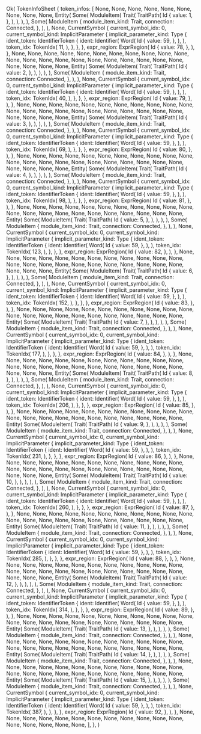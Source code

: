 Ok(
    TokenInfoSheet {
        token_infos: [
            None,
            None,
            None,
            None,
            None,
            None,
            None,
            None,
            None,
            Entity(
                Some(
                    ModuleItem(
                        Trait(
                            TraitPath(
                                Id {
                                    value: 1,
                                },
                            ),
                        ),
                    ),
                ),
                Some(
                    ModuleItem {
                        module_item_kind: Trait,
                        connection: Connected,
                    },
                ),
            ),
            None,
            CurrentSymbol {
                current_symbol_idx: 0,
                current_symbol_kind: ImplicitParameter {
                    implicit_parameter_kind: Type {
                        ident_token: IdentifierToken {
                            ident: Identifier(
                                Word(
                                    Id {
                                        value: 59,
                                    },
                                ),
                            ),
                            token_idx: TokenIdx(
                                11,
                            ),
                        },
                    },
                },
                expr_region: ExprRegion(
                    Id {
                        value: 78,
                    },
                ),
            },
            None,
            None,
            None,
            None,
            None,
            None,
            None,
            None,
            None,
            None,
            None,
            None,
            None,
            None,
            None,
            None,
            None,
            None,
            None,
            None,
            None,
            None,
            None,
            None,
            None,
            None,
            Entity(
                Some(
                    ModuleItem(
                        Trait(
                            TraitPath(
                                Id {
                                    value: 2,
                                },
                            ),
                        ),
                    ),
                ),
                Some(
                    ModuleItem {
                        module_item_kind: Trait,
                        connection: Connected,
                    },
                ),
            ),
            None,
            CurrentSymbol {
                current_symbol_idx: 0,
                current_symbol_kind: ImplicitParameter {
                    implicit_parameter_kind: Type {
                        ident_token: IdentifierToken {
                            ident: Identifier(
                                Word(
                                    Id {
                                        value: 59,
                                    },
                                ),
                            ),
                            token_idx: TokenIdx(
                                40,
                            ),
                        },
                    },
                },
                expr_region: ExprRegion(
                    Id {
                        value: 79,
                    },
                ),
            },
            None,
            None,
            None,
            None,
            None,
            None,
            None,
            None,
            None,
            None,
            None,
            None,
            None,
            None,
            None,
            None,
            None,
            None,
            None,
            None,
            None,
            None,
            None,
            None,
            None,
            None,
            Entity(
                Some(
                    ModuleItem(
                        Trait(
                            TraitPath(
                                Id {
                                    value: 3,
                                },
                            ),
                        ),
                    ),
                ),
                Some(
                    ModuleItem {
                        module_item_kind: Trait,
                        connection: Connected,
                    },
                ),
            ),
            None,
            CurrentSymbol {
                current_symbol_idx: 0,
                current_symbol_kind: ImplicitParameter {
                    implicit_parameter_kind: Type {
                        ident_token: IdentifierToken {
                            ident: Identifier(
                                Word(
                                    Id {
                                        value: 59,
                                    },
                                ),
                            ),
                            token_idx: TokenIdx(
                                69,
                            ),
                        },
                    },
                },
                expr_region: ExprRegion(
                    Id {
                        value: 80,
                    },
                ),
            },
            None,
            None,
            None,
            None,
            None,
            None,
            None,
            None,
            None,
            None,
            None,
            None,
            None,
            None,
            None,
            None,
            None,
            None,
            None,
            None,
            None,
            None,
            None,
            None,
            None,
            None,
            Entity(
                Some(
                    ModuleItem(
                        Trait(
                            TraitPath(
                                Id {
                                    value: 4,
                                },
                            ),
                        ),
                    ),
                ),
                Some(
                    ModuleItem {
                        module_item_kind: Trait,
                        connection: Connected,
                    },
                ),
            ),
            None,
            CurrentSymbol {
                current_symbol_idx: 0,
                current_symbol_kind: ImplicitParameter {
                    implicit_parameter_kind: Type {
                        ident_token: IdentifierToken {
                            ident: Identifier(
                                Word(
                                    Id {
                                        value: 59,
                                    },
                                ),
                            ),
                            token_idx: TokenIdx(
                                98,
                            ),
                        },
                    },
                },
                expr_region: ExprRegion(
                    Id {
                        value: 81,
                    },
                ),
            },
            None,
            None,
            None,
            None,
            None,
            None,
            None,
            None,
            None,
            None,
            None,
            None,
            None,
            None,
            None,
            None,
            None,
            None,
            None,
            None,
            None,
            None,
            Entity(
                Some(
                    ModuleItem(
                        Trait(
                            TraitPath(
                                Id {
                                    value: 5,
                                },
                            ),
                        ),
                    ),
                ),
                Some(
                    ModuleItem {
                        module_item_kind: Trait,
                        connection: Connected,
                    },
                ),
            ),
            None,
            CurrentSymbol {
                current_symbol_idx: 0,
                current_symbol_kind: ImplicitParameter {
                    implicit_parameter_kind: Type {
                        ident_token: IdentifierToken {
                            ident: Identifier(
                                Word(
                                    Id {
                                        value: 59,
                                    },
                                ),
                            ),
                            token_idx: TokenIdx(
                                123,
                            ),
                        },
                    },
                },
                expr_region: ExprRegion(
                    Id {
                        value: 82,
                    },
                ),
            },
            None,
            None,
            None,
            None,
            None,
            None,
            None,
            None,
            None,
            None,
            None,
            None,
            None,
            None,
            None,
            None,
            None,
            None,
            None,
            None,
            None,
            None,
            None,
            None,
            None,
            None,
            Entity(
                Some(
                    ModuleItem(
                        Trait(
                            TraitPath(
                                Id {
                                    value: 6,
                                },
                            ),
                        ),
                    ),
                ),
                Some(
                    ModuleItem {
                        module_item_kind: Trait,
                        connection: Connected,
                    },
                ),
            ),
            None,
            CurrentSymbol {
                current_symbol_idx: 0,
                current_symbol_kind: ImplicitParameter {
                    implicit_parameter_kind: Type {
                        ident_token: IdentifierToken {
                            ident: Identifier(
                                Word(
                                    Id {
                                        value: 59,
                                    },
                                ),
                            ),
                            token_idx: TokenIdx(
                                152,
                            ),
                        },
                    },
                },
                expr_region: ExprRegion(
                    Id {
                        value: 83,
                    },
                ),
            },
            None,
            None,
            None,
            None,
            None,
            None,
            None,
            None,
            None,
            None,
            None,
            None,
            None,
            None,
            None,
            None,
            None,
            None,
            None,
            None,
            None,
            None,
            Entity(
                Some(
                    ModuleItem(
                        Trait(
                            TraitPath(
                                Id {
                                    value: 7,
                                },
                            ),
                        ),
                    ),
                ),
                Some(
                    ModuleItem {
                        module_item_kind: Trait,
                        connection: Connected,
                    },
                ),
            ),
            None,
            CurrentSymbol {
                current_symbol_idx: 0,
                current_symbol_kind: ImplicitParameter {
                    implicit_parameter_kind: Type {
                        ident_token: IdentifierToken {
                            ident: Identifier(
                                Word(
                                    Id {
                                        value: 59,
                                    },
                                ),
                            ),
                            token_idx: TokenIdx(
                                177,
                            ),
                        },
                    },
                },
                expr_region: ExprRegion(
                    Id {
                        value: 84,
                    },
                ),
            },
            None,
            None,
            None,
            None,
            None,
            None,
            None,
            None,
            None,
            None,
            None,
            None,
            None,
            None,
            None,
            None,
            None,
            None,
            None,
            None,
            None,
            None,
            None,
            None,
            None,
            None,
            Entity(
                Some(
                    ModuleItem(
                        Trait(
                            TraitPath(
                                Id {
                                    value: 8,
                                },
                            ),
                        ),
                    ),
                ),
                Some(
                    ModuleItem {
                        module_item_kind: Trait,
                        connection: Connected,
                    },
                ),
            ),
            None,
            CurrentSymbol {
                current_symbol_idx: 0,
                current_symbol_kind: ImplicitParameter {
                    implicit_parameter_kind: Type {
                        ident_token: IdentifierToken {
                            ident: Identifier(
                                Word(
                                    Id {
                                        value: 59,
                                    },
                                ),
                            ),
                            token_idx: TokenIdx(
                                206,
                            ),
                        },
                    },
                },
                expr_region: ExprRegion(
                    Id {
                        value: 85,
                    },
                ),
            },
            None,
            None,
            None,
            None,
            None,
            None,
            None,
            None,
            None,
            None,
            None,
            None,
            None,
            None,
            None,
            None,
            None,
            None,
            None,
            None,
            None,
            None,
            Entity(
                Some(
                    ModuleItem(
                        Trait(
                            TraitPath(
                                Id {
                                    value: 9,
                                },
                            ),
                        ),
                    ),
                ),
                Some(
                    ModuleItem {
                        module_item_kind: Trait,
                        connection: Connected,
                    },
                ),
            ),
            None,
            CurrentSymbol {
                current_symbol_idx: 0,
                current_symbol_kind: ImplicitParameter {
                    implicit_parameter_kind: Type {
                        ident_token: IdentifierToken {
                            ident: Identifier(
                                Word(
                                    Id {
                                        value: 59,
                                    },
                                ),
                            ),
                            token_idx: TokenIdx(
                                231,
                            ),
                        },
                    },
                },
                expr_region: ExprRegion(
                    Id {
                        value: 86,
                    },
                ),
            },
            None,
            None,
            None,
            None,
            None,
            None,
            None,
            None,
            None,
            None,
            None,
            None,
            None,
            None,
            None,
            None,
            None,
            None,
            None,
            None,
            None,
            None,
            None,
            None,
            None,
            None,
            Entity(
                Some(
                    ModuleItem(
                        Trait(
                            TraitPath(
                                Id {
                                    value: 10,
                                },
                            ),
                        ),
                    ),
                ),
                Some(
                    ModuleItem {
                        module_item_kind: Trait,
                        connection: Connected,
                    },
                ),
            ),
            None,
            CurrentSymbol {
                current_symbol_idx: 0,
                current_symbol_kind: ImplicitParameter {
                    implicit_parameter_kind: Type {
                        ident_token: IdentifierToken {
                            ident: Identifier(
                                Word(
                                    Id {
                                        value: 59,
                                    },
                                ),
                            ),
                            token_idx: TokenIdx(
                                260,
                            ),
                        },
                    },
                },
                expr_region: ExprRegion(
                    Id {
                        value: 87,
                    },
                ),
            },
            None,
            None,
            None,
            None,
            None,
            None,
            None,
            None,
            None,
            None,
            None,
            None,
            None,
            None,
            None,
            None,
            None,
            None,
            None,
            None,
            None,
            None,
            Entity(
                Some(
                    ModuleItem(
                        Trait(
                            TraitPath(
                                Id {
                                    value: 11,
                                },
                            ),
                        ),
                    ),
                ),
                Some(
                    ModuleItem {
                        module_item_kind: Trait,
                        connection: Connected,
                    },
                ),
            ),
            None,
            CurrentSymbol {
                current_symbol_idx: 0,
                current_symbol_kind: ImplicitParameter {
                    implicit_parameter_kind: Type {
                        ident_token: IdentifierToken {
                            ident: Identifier(
                                Word(
                                    Id {
                                        value: 59,
                                    },
                                ),
                            ),
                            token_idx: TokenIdx(
                                285,
                            ),
                        },
                    },
                },
                expr_region: ExprRegion(
                    Id {
                        value: 88,
                    },
                ),
            },
            None,
            None,
            None,
            None,
            None,
            None,
            None,
            None,
            None,
            None,
            None,
            None,
            None,
            None,
            None,
            None,
            None,
            None,
            None,
            None,
            None,
            None,
            None,
            None,
            None,
            None,
            Entity(
                Some(
                    ModuleItem(
                        Trait(
                            TraitPath(
                                Id {
                                    value: 12,
                                },
                            ),
                        ),
                    ),
                ),
                Some(
                    ModuleItem {
                        module_item_kind: Trait,
                        connection: Connected,
                    },
                ),
            ),
            None,
            CurrentSymbol {
                current_symbol_idx: 0,
                current_symbol_kind: ImplicitParameter {
                    implicit_parameter_kind: Type {
                        ident_token: IdentifierToken {
                            ident: Identifier(
                                Word(
                                    Id {
                                        value: 59,
                                    },
                                ),
                            ),
                            token_idx: TokenIdx(
                                314,
                            ),
                        },
                    },
                },
                expr_region: ExprRegion(
                    Id {
                        value: 89,
                    },
                ),
            },
            None,
            None,
            None,
            None,
            None,
            None,
            None,
            None,
            None,
            None,
            None,
            None,
            None,
            None,
            None,
            None,
            None,
            None,
            None,
            None,
            None,
            None,
            Entity(
                Some(
                    ModuleItem(
                        Trait(
                            TraitPath(
                                Id {
                                    value: 13,
                                },
                            ),
                        ),
                    ),
                ),
                Some(
                    ModuleItem {
                        module_item_kind: Trait,
                        connection: Connected,
                    },
                ),
            ),
            None,
            None,
            None,
            None,
            None,
            None,
            None,
            None,
            None,
            None,
            None,
            None,
            None,
            None,
            None,
            None,
            None,
            None,
            None,
            None,
            None,
            None,
            None,
            Entity(
                Some(
                    ModuleItem(
                        Trait(
                            TraitPath(
                                Id {
                                    value: 14,
                                },
                            ),
                        ),
                    ),
                ),
                Some(
                    ModuleItem {
                        module_item_kind: Trait,
                        connection: Connected,
                    },
                ),
            ),
            None,
            None,
            None,
            None,
            None,
            None,
            None,
            None,
            None,
            None,
            None,
            None,
            None,
            None,
            None,
            None,
            None,
            None,
            None,
            None,
            None,
            None,
            None,
            Entity(
                Some(
                    ModuleItem(
                        Trait(
                            TraitPath(
                                Id {
                                    value: 15,
                                },
                            ),
                        ),
                    ),
                ),
                Some(
                    ModuleItem {
                        module_item_kind: Trait,
                        connection: Connected,
                    },
                ),
            ),
            None,
            CurrentSymbol {
                current_symbol_idx: 0,
                current_symbol_kind: ImplicitParameter {
                    implicit_parameter_kind: Type {
                        ident_token: IdentifierToken {
                            ident: Identifier(
                                Word(
                                    Id {
                                        value: 59,
                                    },
                                ),
                            ),
                            token_idx: TokenIdx(
                                387,
                            ),
                        },
                    },
                },
                expr_region: ExprRegion(
                    Id {
                        value: 92,
                    },
                ),
            },
            None,
            None,
            None,
            None,
            None,
            None,
            None,
            None,
            None,
            None,
            None,
            None,
            None,
            None,
            None,
            None,
            None,
        ],
    },
)